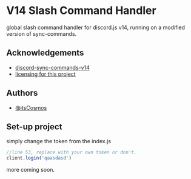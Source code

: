 
# V14 Slash Command Handler

global slash command handler for discord.js v14, running on a modified version of sync-commands.

## Acknowledgements

 - [discord-sync-commands-v14](discord-sync-commands-v14)
 - [licensing for this project](https://github.com/matiassingers/awesome-readme)


## Authors

- [@itsCosmos](https://github.com/itsCosmos)


## Set-up project

simply change the token from the index.js
```javascript
//line 53, replace with your own token or don't.
client.login('qaasdasd')

```

more coming soon.
